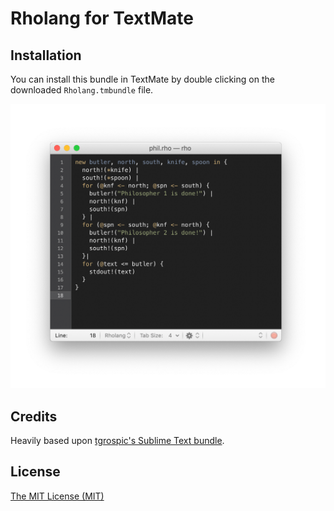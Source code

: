 # Rholang for TextMate

## Installation
You can install this bundle in TextMate by double clicking on the downloaded `Rholang.tmbundle` file.

![TextMate](screenshot.png)


## Credits
Heavily based upon [tgrospic's Sublime Text bundle](https://github.com/tgrospic/rholang-sublime).


## License
[The MIT License (MIT)](LICENSE)
